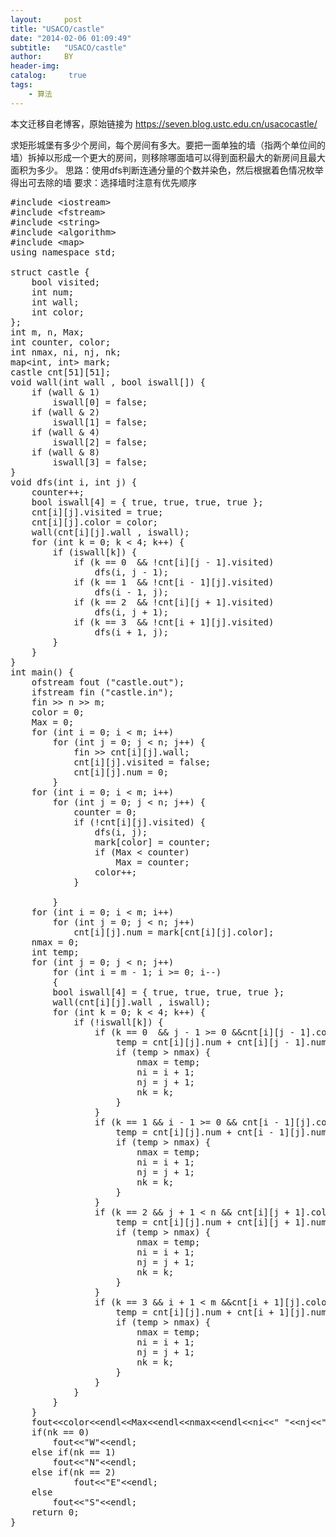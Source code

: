 ```yaml
---
layout:     post
title: "USACO/castle"
date: "2014-02-06 01:09:49"
subtitle:   "USACO/castle"
author:     BY
header-img:
catalog: 	 true
tags:
    - 算法
---
```


本文迁移自老博客，原始链接为 <https://seven.blog.ustc.edu.cn/usacocastle/>

求矩形城堡有多少个房间，每个房间有多大。要把一面单独的墙（指两个单位间的墙）拆掉以形成一个更大的房间，则移除哪面墙可以得到面积最大的新房间且最大面积为多少。
思路：使用dfs判断连通分量的个数并染色，然后根据着色情况枚举得出可去除的墙
要求：选择墙时注意有优先顺序
<pre class="brush:[cpp]">
#include &lt;iostream&gt;
#include &lt;fstream&gt;
#include &lt;string&gt;
#include &lt;algorithm&gt;
#include &lt;map&gt;
using namespace std;

struct castle {
	bool visited;
	int num;
	int wall;
	int color;
};
int m, n, Max;
int counter, color;
int nmax, ni, nj, nk;
map&lt;int, int&gt; mark;
castle cnt[51][51];
void wall(int wall , bool iswall[]) {
	if (wall & 1)
		iswall[0] = false;
	if (wall & 2)
		iswall[1] = false;
	if (wall & 4)
		iswall[2] = false;
	if (wall & 8)
		iswall[3] = false;
}
void dfs(int i, int j) {
	counter++;
	bool iswall[4] = { true, true, true, true };
	cnt[i][j].visited = true;
	cnt[i][j].color = color;
	wall(cnt[i][j].wall , iswall);
	for (int k = 0; k < 4; k++) {
		if (iswall[k]) {
			if (k == 0  && !cnt[i][j - 1].visited)
				dfs(i, j - 1);
			if (k == 1  && !cnt[i - 1][j].visited)
				dfs(i - 1, j);
			if (k == 2  && !cnt[i][j + 1].visited)
				dfs(i, j + 1);
			if (k == 3  && !cnt[i + 1][j].visited)
				dfs(i + 1, j);
		}
	}
}
int main() {
	ofstream fout ("castle.out");
	ifstream fin ("castle.in");
	fin &gt;&gt; n &gt;&gt; m;
	color = 0;
	Max = 0;
	for (int i = 0; i < m; i++)
		for (int j = 0; j < n; j++) {
			fin &gt;&gt; cnt[i][j].wall;
			cnt[i][j].visited = false;
			cnt[i][j].num = 0;
		}
	for (int i = 0; i < m; i++)
		for (int j = 0; j < n; j++) {
			counter = 0;
			if (!cnt[i][j].visited) {
				dfs(i, j);
				mark[color] = counter;
				if (Max < counter)
					Max = counter;
				color++;
			}

		}
	for (int i = 0; i < m; i++)
		for (int j = 0; j < n; j++)
			cnt[i][j].num = mark[cnt[i][j].color];
	nmax = 0;
	int temp;
	for (int j = 0; j < n; j++)
        for (int i = m - 1; i >= 0; i--)
        {
		bool iswall[4] = { true, true, true, true };
		wall(cnt[i][j].wall , iswall);
		for (int k = 0; k < 4; k++) {
			if (!iswall[k]) {
				if (k == 0  && j - 1 >= 0 &&cnt[i][j - 1].color != cnt[i][j].color) {
					temp = cnt[i][j].num + cnt[i][j - 1].num;
					if (temp > nmax) {
						nmax = temp;
						ni = i + 1;
						nj = j + 1;
						nk = k;
					}
				}
				if (k == 1 && i - 1 >= 0 && cnt[i - 1][j].color != cnt[i][j].color) {
					temp = cnt[i][j].num + cnt[i - 1][j].num;
					if (temp > nmax) {
						nmax = temp;
						ni = i + 1;
						nj = j + 1;
						nk = k;
					}
				}
				if (k == 2 && j + 1 < n && cnt[i][j + 1].color != cnt[i][j].color) {
					temp = cnt[i][j].num + cnt[i][j + 1].num;
					if (temp > nmax) {
						nmax = temp;
						ni = i + 1;
						nj = j + 1;
						nk = k;
					}
				}
				if (k == 3 && i + 1 < m &&cnt[i + 1][j].color != cnt[i][j].color) {
					temp = cnt[i][j].num + cnt[i + 1][j].num;
					if (temp > nmax) {
						nmax = temp;
						ni = i + 1;
						nj = j + 1;
						nk = k;
					}
				}
			}
		}
	}
	fout&lt;&lt;color&lt;&lt;endl&lt;&lt;Max&lt;&lt;endl&lt;&lt;nmax&lt;&lt;endl&lt;&lt;ni&lt;&lt;" "&lt;&lt;nj&lt;&lt;" ";
	if(nk == 0)
	    fout&lt;&lt;"W"&lt;&lt;endl;
	else if(nk == 1)
	    fout&lt;&lt;"N"&lt;&lt;endl;
	else if(nk == 2)
            fout&lt;&lt;"E"&lt;&lt;endl;
	else
	    fout&lt;&lt;"S"&lt;&lt;endl;
	return 0;
}
</pre>
